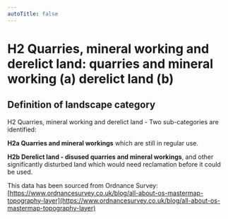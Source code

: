 ```yaml
---
autoTitle: false
---
```


# H2 Quarries, mineral working and derelict land:  quarries and mineral working (a) derelict land (b)

## Definition of landscape category

H2 Quarries, mineral working and derelict land - Two sub-categories are identified:

**H2a Quarries and mineral workings** which are still in regular use.

**H2b Derelict land - disused quarries and mineral workings**, and other significantly disturbed land which would need reclamation before it could be used.

This data has been sourced from Ordnance Survey: [https://www.ordnancesurvey.co.uk/blog/all-about-os-mastermap-topography-layer](https://www.ordnancesurvey.co.uk/blog/all-about-os-mastermap-topography-layer)